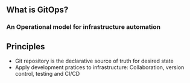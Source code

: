 ## What is GitOps?

### An Operational model for infrastructure automation

Principles
---

* Git repository is the declarative source of truth for desired state
* Apply development pratices to infrastructure: 
Collaboration, version control, testing and CI/CD
